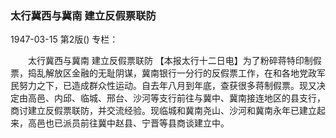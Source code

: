 ### 太行冀西与冀南  建立反假票联防

1947-03-15
第2版()
专栏：

　　太行冀西与冀南
    建立反假票联防
    【本报太行十二日电】为了粉碎蒋特印制假票，捣乱解放区金融的无耻阴谋，冀南银行一分行的反假票工作，在和各地党政军民努力之下，已造成群众性运动。自去年八月到年底，查获很多蒋制假票。现又决定由高邑、内邱、临城、邢台、沙河等支行前往与冀中、冀南接连地区的县支行，商讨建立反假票联防，并交流经验。现临城和冀南尧山、沙河和冀南永年已建立起来，高邑也已派员前往冀中赵县、宁晋等县商谈建立中。
